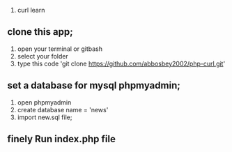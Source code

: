 1. curl learn

## clone this app;

1. open your terminal or gitbash
2. select your folder
3. type this code 'git clone https://github.com/abbosbey2002/php-curl.git'


## set a database for mysql phpmyadmin;

1. open phpmyadmin
2. create database name = 'news'
1. import new.sql file;


## finely Run index.php file
